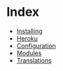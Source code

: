 # Index

- [Installing](installing "Installing")
- [Heroku](heroku "Heroku")
- [Configuration](web/configuration "Configuration")
- [Modules](modules "Modules")
- [Translations](web/translation "Translations")
<!--stackedit_data:
eyJoaXN0b3J5IjpbOTYzOTEzNzU2LC0xMzA1MTU1MDEyLDIwNj
MyMzMzOThdfQ==
-->